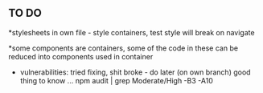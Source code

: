 ## TO DO
*stylesheets in own file - style containers, test style will break on navigate

*some components are containers, some of the code in these can be reduced into components used in container

* vulnerabilities: tried fixing, shit broke - do later (on own branch) good thing to know ... npm audit | grep Moderate/High -B3 -A10
